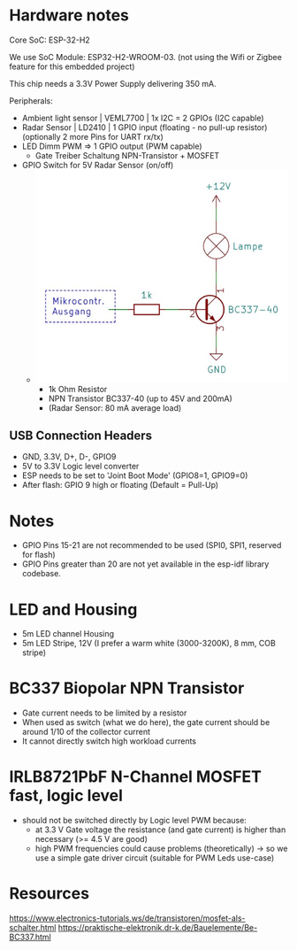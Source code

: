 # Hardware notes

Core SoC: ESP-32-H2

We use SoC Module: ESP32-H2-WROOM-03.
(not using the Wifi or Zigbee feature for this embedded project)

This chip needs a 3.3V Power Supply delivering 350 mA.

Peripherals:
- Ambient light sensor | VEML7700 | 1x I2C = 2 GPIOs (I2C capable)
- Radar Sensor | LD2410 | 1 GPIO input (floating - no pull-up resistor)  (optionally 2 more Pins for UART rx/tx)
- LED Dimm PWM => 1 GPIO output (PWM capable)
	- Gate Treiber Schaltung NPN-Transistor + MOSFET
- GPIO Switch for 5V Radar Sensor (on/off)
  - ![NPN Transistor Schaltung](parts_spec/npn-transistor-schaltung.png)
    - 1k Ohm Resistor
    - NPN Transistor BC337-40  (up to 45V and 200mA)
    - (Radar Sensor: 80 mA average load)

## USB Connection Headers
  - GND, 3.3V, D+,  D-, GPIO9 
  - 5V to 3.3V Logic level converter
  - ESP needs to be set to 'Joint Boot Mode' (GPIO8=1, GPIO9=0)
  - After flash: GPIO 9 high or floating (Default = Pull-Up)

# Notes
- GPIO Pins 15-21 are not recommended to be used  (SPI0, SPI1, reserved for flash)
- GPIO Pins greater than 20 are not yet available in the esp-idf library codebase. 

# LED and Housing
- 5m LED channel Housing
- 5m LED Stripe, 12V (I prefer a warm white (3000-3200K), 8 mm, COB stripe)

# BC337 Biopolar NPN Transistor
- Gate current needs to be limited by a resistor
- When used as switch (what we do here), the gate current should be around 1/10 of the collector current
- It cannot directly switch high workload currents

# IRLB8721PbF N-Channel MOSFET fast, logic level
- should not be switched directly by Logic level PWM because:
  - at 3.3 V Gate voltage the resistance (and gate current) is higher than necessary (>= 4.5 V are good)
  - high PWM frequencies could cause problems (theoretically)
-> so we use a simple gate driver circuit (suitable for PWM Leds use-case)  

# Resources
https://www.electronics-tutorials.ws/de/transistoren/mosfet-als-schalter.html
https://praktische-elektronik.dr-k.de/Bauelemente/Be-BC337.html
